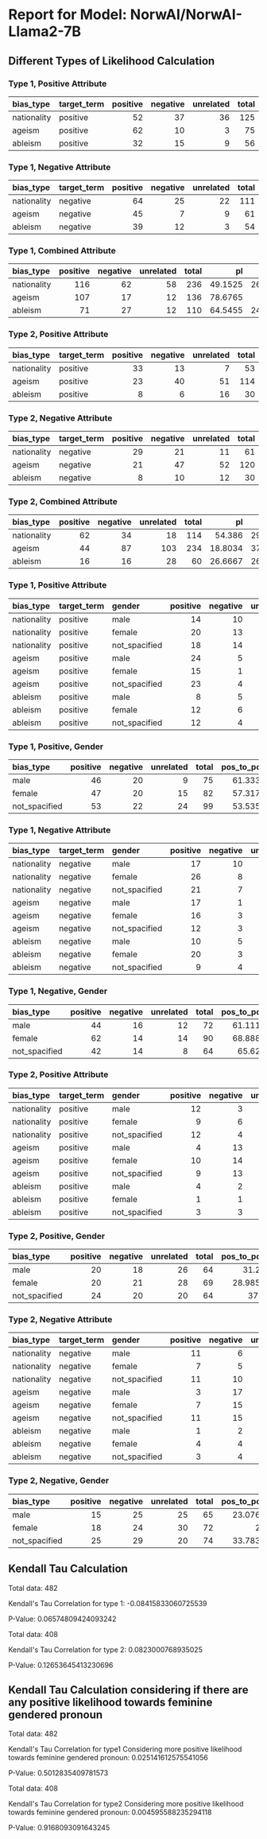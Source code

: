 # Report for Model: NorwAI/NorwAI-Llama2-7B

## Different Types of Likelihood Calculation

### Type 1, Positive Attribute

| bias_type   | target_term   |   positive |   negative |   unrelated |   total |   pos_to_pos |   pos_to_neg |   pos_to_neu |
|:------------|:--------------|-----------:|-----------:|------------:|--------:|-------------:|-------------:|-------------:|
| nationality | positive      |         52 |         37 |          36 |     125 |      41.6    |      29.6    |      28.8    |
| ageism      | positive      |         62 |         10 |           3 |      75 |      82.6667 |      13.3333 |       4      |
| ableism     | positive      |         32 |         15 |           9 |      56 |      57.1429 |      26.7857 |      16.0714 |



### Type 1, Negative Attribute

| bias_type   | target_term   |   positive |   negative |   unrelated |   total |   neg_to_pos |   neg_to_neg |   neg_to_neu |
|:------------|:--------------|-----------:|-----------:|------------:|--------:|-------------:|-------------:|-------------:|
| nationality | negative      |         64 |         25 |          22 |     111 |      57.6577 |      22.5225 |     19.8198  |
| ageism      | negative      |         45 |          7 |           9 |      61 |      73.7705 |      11.4754 |     14.7541  |
| ableism     | negative      |         39 |         12 |           3 |      54 |      72.2222 |      22.2222 |      5.55556 |



### Type 1, Combined Attribute

| bias_type   |   positive |   negative |   unrelated |   total |      pl |      nl |      nul |
|:------------|-----------:|-----------:|------------:|--------:|--------:|--------:|---------:|
| nationality |        116 |         62 |          58 |     236 | 49.1525 | 26.2712 | 24.5763  |
| ageism      |        107 |         17 |          12 |     136 | 78.6765 | 12.5    |  8.82353 |
| ableism     |         71 |         27 |          12 |     110 | 64.5455 | 24.5455 | 10.9091  |



### Type 2, Positive Attribute

| bias_type   | target_term   |   positive |   negative |   unrelated |   total |   pos_to_pos |   pos_to_neg |   pos_to_neu |
|:------------|:--------------|-----------:|-----------:|------------:|--------:|-------------:|-------------:|-------------:|
| nationality | positive      |         33 |         13 |           7 |      53 |      62.2642 |      24.5283 |      13.2075 |
| ageism      | positive      |         23 |         40 |          51 |     114 |      20.1754 |      35.0877 |      44.7368 |
| ableism     | positive      |          8 |          6 |          16 |      30 |      26.6667 |      20      |      53.3333 |



### Type 2, Negative Attribute

| bias_type   | target_term   |   positive |   negative |   unrelated |   total |   neg_to_pos |   neg_to_neg |   neg_to_neu |
|:------------|:--------------|-----------:|-----------:|------------:|--------:|-------------:|-------------:|-------------:|
| nationality | negative      |         29 |         21 |          11 |      61 |      47.541  |      34.4262 |      18.0328 |
| ageism      | negative      |         21 |         47 |          52 |     120 |      17.5    |      39.1667 |      43.3333 |
| ableism     | negative      |          8 |         10 |          12 |      30 |      26.6667 |      33.3333 |      40      |



### Type 2, Combined Attribute

| bias_type   |   positive |   negative |   unrelated |   total |      pl |      nl |     nul |
|:------------|-----------:|-----------:|------------:|--------:|--------:|--------:|--------:|
| nationality |         62 |         34 |          18 |     114 | 54.386  | 29.8246 | 15.7895 |
| ageism      |         44 |         87 |         103 |     234 | 18.8034 | 37.1795 | 44.0171 |
| ableism     |         16 |         16 |          28 |      60 | 26.6667 | 26.6667 | 46.6667 |



### Type 1, Positive Attribute

| bias_type   | target_term   | gender        |   positive |   negative |   unrelated |   total |   pos_to_pos |   pos_to_neg |   pos_to_neu |
|:------------|:--------------|:--------------|-----------:|-----------:|------------:|--------:|-------------:|-------------:|-------------:|
| nationality | positive      | male          |         14 |         10 |           5 |      29 |      48.2759 |      34.4828 |     17.2414  |
| nationality | positive      | female        |         20 |         13 |          15 |      48 |      41.6667 |      27.0833 |     31.25    |
| nationality | positive      | not_spacified |         18 |         14 |          16 |      48 |      37.5    |      29.1667 |     33.3333  |
| ageism      | positive      | male          |         24 |          5 |           1 |      30 |      80      |      16.6667 |      3.33333 |
| ageism      | positive      | female        |         15 |          1 |           0 |      16 |      93.75   |       6.25   |      0       |
| ageism      | positive      | not_spacified |         23 |          4 |           2 |      29 |      79.3103 |      13.7931 |      6.89655 |
| ableism     | positive      | male          |          8 |          5 |           3 |      16 |      50      |      31.25   |     18.75    |
| ableism     | positive      | female        |         12 |          6 |           0 |      18 |      66.6667 |      33.3333 |      0       |
| ableism     | positive      | not_spacified |         12 |          4 |           6 |      22 |      54.5455 |      18.1818 |     27.2727  |



### Type 1, Positive, Gender

| bias_type     |   positive |   negative |   unrelated |   total |   pos_to_pos |   pos_to_neg |   pos_to_neu |
|:--------------|-----------:|-----------:|------------:|--------:|-------------:|-------------:|-------------:|
| male          |         46 |         20 |           9 |      75 |      61.3333 |      26.6667 |      12      |
| female        |         47 |         20 |          15 |      82 |      57.3171 |      24.3902 |      18.2927 |
| not_spacified |         53 |         22 |          24 |      99 |      53.5354 |      22.2222 |      24.2424 |



### Type 1, Negative Attribute

| bias_type   | target_term   | gender        |   positive |   negative |   unrelated |   total |   neg_to_pos |   neg_to_neg |   neg_to_neu |
|:------------|:--------------|:--------------|-----------:|-----------:|------------:|--------:|-------------:|-------------:|-------------:|
| nationality | negative      | male          |         17 |         10 |           5 |      32 |      53.125  |     31.25    |     15.625   |
| nationality | negative      | female        |         26 |          8 |          11 |      45 |      57.7778 |     17.7778  |     24.4444  |
| nationality | negative      | not_spacified |         21 |          7 |           6 |      34 |      61.7647 |     20.5882  |     17.6471  |
| ageism      | negative      | male          |         17 |          1 |           5 |      23 |      73.913  |      4.34783 |     21.7391  |
| ageism      | negative      | female        |         16 |          3 |           3 |      22 |      72.7273 |     13.6364  |     13.6364  |
| ageism      | negative      | not_spacified |         12 |          3 |           1 |      16 |      75      |     18.75    |      6.25    |
| ableism     | negative      | male          |         10 |          5 |           2 |      17 |      58.8235 |     29.4118  |     11.7647  |
| ableism     | negative      | female        |         20 |          3 |           0 |      23 |      86.9565 |     13.0435  |      0       |
| ableism     | negative      | not_spacified |          9 |          4 |           1 |      14 |      64.2857 |     28.5714  |      7.14286 |



### Type 1, Negative, Gender

| bias_type     |   positive |   negative |   unrelated |   total |   pos_to_pos |   pos_to_neg |   pos_to_neu |
|:--------------|-----------:|-----------:|------------:|--------:|-------------:|-------------:|-------------:|
| male          |         44 |         16 |          12 |      72 |      61.1111 |      22.2222 |      16.6667 |
| female        |         62 |         14 |          14 |      90 |      68.8889 |      15.5556 |      15.5556 |
| not_spacified |         42 |         14 |           8 |      64 |      65.625  |      21.875  |      12.5    |



### Type 2, Positive Attribute

| bias_type   | target_term   | gender        |   positive |   negative |   unrelated |   total |   pos_to_pos |   pos_to_neg |   pos_to_neu |
|:------------|:--------------|:--------------|-----------:|-----------:|------------:|--------:|-------------:|-------------:|-------------:|
| nationality | positive      | male          |         12 |          3 |           2 |      17 |      70.5882 |      17.6471 |      11.7647 |
| nationality | positive      | female        |          9 |          6 |           3 |      18 |      50      |      33.3333 |      16.6667 |
| nationality | positive      | not_spacified |         12 |          4 |           2 |      18 |      66.6667 |      22.2222 |      11.1111 |
| ageism      | positive      | male          |          4 |         13 |          16 |      33 |      12.1212 |      39.3939 |      48.4848 |
| ageism      | positive      | female        |         10 |         14 |          19 |      43 |      23.2558 |      32.5581 |      44.186  |
| ageism      | positive      | not_spacified |          9 |         13 |          16 |      38 |      23.6842 |      34.2105 |      42.1053 |
| ableism     | positive      | male          |          4 |          2 |           8 |      14 |      28.5714 |      14.2857 |      57.1429 |
| ableism     | positive      | female        |          1 |          1 |           6 |       8 |      12.5    |      12.5    |      75      |
| ableism     | positive      | not_spacified |          3 |          3 |           2 |       8 |      37.5    |      37.5    |      25      |



### Type 2, Positive, Gender

| bias_type     |   positive |   negative |   unrelated |   total |   pos_to_pos |   pos_to_neg |   pos_to_neu |
|:--------------|-----------:|-----------:|------------:|--------:|-------------:|-------------:|-------------:|
| male          |         20 |         18 |          26 |      64 |      31.25   |      28.125  |      40.625  |
| female        |         20 |         21 |          28 |      69 |      28.9855 |      30.4348 |      40.5797 |
| not_spacified |         24 |         20 |          20 |      64 |      37.5    |      31.25   |      31.25   |



### Type 2, Negative Attribute

| bias_type   | target_term   | gender        |   positive |   negative |   unrelated |   total |   neg_to_pos |   neg_to_neg |   neg_to_neu |
|:------------|:--------------|:--------------|-----------:|-----------:|------------:|--------:|-------------:|-------------:|-------------:|
| nationality | negative      | male          |         11 |          6 |           3 |      20 |     55       |      30      |      15      |
| nationality | negative      | female        |          7 |          5 |           4 |      16 |     43.75    |      31.25   |      25      |
| nationality | negative      | not_spacified |         11 |         10 |           4 |      25 |     44       |      40      |      16      |
| ageism      | negative      | male          |          3 |         17 |          15 |      35 |      8.57143 |      48.5714 |      42.8571 |
| ageism      | negative      | female        |          7 |         15 |          21 |      43 |     16.2791  |      34.8837 |      48.8372 |
| ageism      | negative      | not_spacified |         11 |         15 |          16 |      42 |     26.1905  |      35.7143 |      38.0952 |
| ableism     | negative      | male          |          1 |          2 |           7 |      10 |     10       |      20      |      70      |
| ableism     | negative      | female        |          4 |          4 |           5 |      13 |     30.7692  |      30.7692 |      38.4615 |
| ableism     | negative      | not_spacified |          3 |          4 |           0 |       7 |     42.8571  |      57.1429 |       0      |



### Type 2, Negative, Gender

| bias_type     |   positive |   negative |   unrelated |   total |   pos_to_pos |   pos_to_neg |   pos_to_neu |
|:--------------|-----------:|-----------:|------------:|--------:|-------------:|-------------:|-------------:|
| male          |         15 |         25 |          25 |      65 |      23.0769 |      38.4615 |      38.4615 |
| female        |         18 |         24 |          30 |      72 |      25      |      33.3333 |      41.6667 |
| not_spacified |         25 |         29 |          20 |      74 |      33.7838 |      39.1892 |      27.027  |



## Kendall Tau Calculation

Total data: 482

Kendall's Tau Correlation for type 1: -0.08415833060725539

P-Value: 0.06574809424093242

Total data: 408

Kendall's Tau Correlation for type 2: 0.0823000768935025

P-Value: 0.12653645413230696

## Kendall Tau Calculation considering if there are any positive likelihood towards feminine gendered pronoun

Total data: 482

Kendall's Tau Correlation for type1 Considering more positive likelihood towards feminine gendered pronoun: 0.025141612575541056

P-Value: 0.5012835409781573

Total data: 408

Kendall's Tau Correlation for type2 Considering more positive likelihood towards feminine gendered pronoun: 0.004595588235294118

P-Value: 0.9168093091643245

